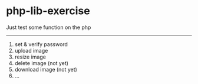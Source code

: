 # php-lib-exercise
Just test some function on the php
<hr />

1. set & verify password <br />
2. upload image <br />
3. resize image <br />
4. delete image (not yet) <br />
5. download image (not yet) <br />
6. ... <br />
 
